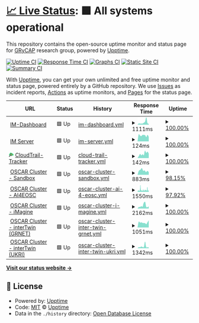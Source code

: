 # [📈 Live Status](https://status.grycap.net): <!--live status--> **🟩 All systems operational**

This repository contains the open-source uptime monitor and status page for [GRyCAP](www.grycap.upv.es) research group, powered by [Upptime](https://github.com/upptime/upptime).

[![Uptime CI](https://github.com/grycap/status/workflows/Uptime%20CI/badge.svg)](https://github.com/grycap/status/actions?query=workflow%3A%22Uptime+CI%22)
[![Response Time CI](https://github.com/grycap/status/workflows/Response%20Time%20CI/badge.svg)](https://github.com/grycap/status/actions?query=workflow%3A%22Response+Time+CI%22)
[![Graphs CI](https://github.com/grycap/status/workflows/Graphs%20CI/badge.svg)](https://github.com/grycap/status/actions?query=workflow%3A%22Graphs+CI%22)
[![Static Site CI](https://github.com/grycap/status/workflows/Static%20Site%20CI/badge.svg)](https://github.com/grycap/status/actions?query=workflow%3A%22Static+Site+CI%22)
[![Summary CI](https://github.com/grycap/status/workflows/Summary%20CI/badge.svg)](https://github.com/grycap/status/actions?query=workflow%3A%22Summary+CI%22)

With [Upptime](https://upptime.js.org), you can get your own unlimited and free uptime monitor and status page, powered entirely by a GitHub repository. We use [Issues](https://github.com/upptime/upptime/issues) as incident reports, [Actions](https://github.com/grycap/status/actions) as uptime monitors, and [Pages](https://demo.upptime.js.org) for the status page.

<!--start: status pages-->
<!-- This summary is generated by Upptime (https://github.com/upptime/upptime) -->
<!-- Do not edit this manually, your changes will be overwritten -->
<!-- prettier-ignore -->
| URL | Status | History | Response Time | Uptime |
| --- | ------ | ------- | ------------- | ------ |
| <img alt="" src="https://appsgrycap.i3m.upv.es/im-dashboard/static/images/favicon_io/favicon-32x32.png" height="13"> [IM-Dashboard](https://appsgrycap.i3m.upv.es/im-dashboard/login) | 🟩 Up | [im-dashboard.yml](https://github.com/grycap/status/commits/HEAD/history/im-dashboard.yml) | <details><summary><img alt="Response time graph" src="./graphs/im-dashboard/response-time-week.png" height="20"> 1111ms</summary><br><a href="https://status.grycap.net/history/im-dashboard"><img alt="Response time 656" src="https://img.shields.io/endpoint?url=https%3A%2F%2Fraw.githubusercontent.com%2Fgrycap%2Fstatus%2FHEAD%2Fapi%2Fim-dashboard%2Fresponse-time.json"></a><br><a href="https://status.grycap.net/history/im-dashboard"><img alt="24-hour response time 419" src="https://img.shields.io/endpoint?url=https%3A%2F%2Fraw.githubusercontent.com%2Fgrycap%2Fstatus%2FHEAD%2Fapi%2Fim-dashboard%2Fresponse-time-day.json"></a><br><a href="https://status.grycap.net/history/im-dashboard"><img alt="7-day response time 1111" src="https://img.shields.io/endpoint?url=https%3A%2F%2Fraw.githubusercontent.com%2Fgrycap%2Fstatus%2FHEAD%2Fapi%2Fim-dashboard%2Fresponse-time-week.json"></a><br><a href="https://status.grycap.net/history/im-dashboard"><img alt="30-day response time 721" src="https://img.shields.io/endpoint?url=https%3A%2F%2Fraw.githubusercontent.com%2Fgrycap%2Fstatus%2FHEAD%2Fapi%2Fim-dashboard%2Fresponse-time-month.json"></a><br><a href="https://status.grycap.net/history/im-dashboard"><img alt="1-year response time 659" src="https://img.shields.io/endpoint?url=https%3A%2F%2Fraw.githubusercontent.com%2Fgrycap%2Fstatus%2FHEAD%2Fapi%2Fim-dashboard%2Fresponse-time-year.json"></a></details> | <details><summary><a href="https://status.grycap.net/history/im-dashboard">100.00%</a></summary><a href="https://status.grycap.net/history/im-dashboard"><img alt="All-time uptime 98.39%" src="https://img.shields.io/endpoint?url=https%3A%2F%2Fraw.githubusercontent.com%2Fgrycap%2Fstatus%2FHEAD%2Fapi%2Fim-dashboard%2Fuptime.json"></a><br><a href="https://status.grycap.net/history/im-dashboard"><img alt="24-hour uptime 100.00%" src="https://img.shields.io/endpoint?url=https%3A%2F%2Fraw.githubusercontent.com%2Fgrycap%2Fstatus%2FHEAD%2Fapi%2Fim-dashboard%2Fuptime-day.json"></a><br><a href="https://status.grycap.net/history/im-dashboard"><img alt="7-day uptime 100.00%" src="https://img.shields.io/endpoint?url=https%3A%2F%2Fraw.githubusercontent.com%2Fgrycap%2Fstatus%2FHEAD%2Fapi%2Fim-dashboard%2Fuptime-week.json"></a><br><a href="https://status.grycap.net/history/im-dashboard"><img alt="30-day uptime 100.00%" src="https://img.shields.io/endpoint?url=https%3A%2F%2Fraw.githubusercontent.com%2Fgrycap%2Fstatus%2FHEAD%2Fapi%2Fim-dashboard%2Fuptime-month.json"></a><br><a href="https://status.grycap.net/history/im-dashboard"><img alt="1-year uptime 99.00%" src="https://img.shields.io/endpoint?url=https%3A%2F%2Fraw.githubusercontent.com%2Fgrycap%2Fstatus%2FHEAD%2Fapi%2Fim-dashboard%2Fuptime-year.json"></a></details>
| <img alt="" src="https://appsgrycap.i3m.upv.es/im-dashboard/static/images/favicon_io/favicon-32x32.png" height="13"> [IM Server](https://appsgrycap.i3m.upv.es/im/version) | 🟩 Up | [im-server.yml](https://github.com/grycap/status/commits/HEAD/history/im-server.yml) | <details><summary><img alt="Response time graph" src="./graphs/im-server/response-time-week.png" height="20"> 124ms</summary><br><a href="https://status.grycap.net/history/im-server"><img alt="Response time 117" src="https://img.shields.io/endpoint?url=https%3A%2F%2Fraw.githubusercontent.com%2Fgrycap%2Fstatus%2FHEAD%2Fapi%2Fim-server%2Fresponse-time.json"></a><br><a href="https://status.grycap.net/history/im-server"><img alt="24-hour response time 94" src="https://img.shields.io/endpoint?url=https%3A%2F%2Fraw.githubusercontent.com%2Fgrycap%2Fstatus%2FHEAD%2Fapi%2Fim-server%2Fresponse-time-day.json"></a><br><a href="https://status.grycap.net/history/im-server"><img alt="7-day response time 124" src="https://img.shields.io/endpoint?url=https%3A%2F%2Fraw.githubusercontent.com%2Fgrycap%2Fstatus%2FHEAD%2Fapi%2Fim-server%2Fresponse-time-week.json"></a><br><a href="https://status.grycap.net/history/im-server"><img alt="30-day response time 116" src="https://img.shields.io/endpoint?url=https%3A%2F%2Fraw.githubusercontent.com%2Fgrycap%2Fstatus%2FHEAD%2Fapi%2Fim-server%2Fresponse-time-month.json"></a><br><a href="https://status.grycap.net/history/im-server"><img alt="1-year response time 116" src="https://img.shields.io/endpoint?url=https%3A%2F%2Fraw.githubusercontent.com%2Fgrycap%2Fstatus%2FHEAD%2Fapi%2Fim-server%2Fresponse-time-year.json"></a></details> | <details><summary><a href="https://status.grycap.net/history/im-server">100.00%</a></summary><a href="https://status.grycap.net/history/im-server"><img alt="All-time uptime 98.40%" src="https://img.shields.io/endpoint?url=https%3A%2F%2Fraw.githubusercontent.com%2Fgrycap%2Fstatus%2FHEAD%2Fapi%2Fim-server%2Fuptime.json"></a><br><a href="https://status.grycap.net/history/im-server"><img alt="24-hour uptime 100.00%" src="https://img.shields.io/endpoint?url=https%3A%2F%2Fraw.githubusercontent.com%2Fgrycap%2Fstatus%2FHEAD%2Fapi%2Fim-server%2Fuptime-day.json"></a><br><a href="https://status.grycap.net/history/im-server"><img alt="7-day uptime 100.00%" src="https://img.shields.io/endpoint?url=https%3A%2F%2Fraw.githubusercontent.com%2Fgrycap%2Fstatus%2FHEAD%2Fapi%2Fim-server%2Fuptime-week.json"></a><br><a href="https://status.grycap.net/history/im-server"><img alt="30-day uptime 100.00%" src="https://img.shields.io/endpoint?url=https%3A%2F%2Fraw.githubusercontent.com%2Fgrycap%2Fstatus%2FHEAD%2Fapi%2Fim-server%2Fuptime-month.json"></a><br><a href="https://status.grycap.net/history/im-server"><img alt="1-year uptime 98.98%" src="https://img.shields.io/endpoint?url=https%3A%2F%2Fraw.githubusercontent.com%2Fgrycap%2Fstatus%2FHEAD%2Fapi%2Fim-server%2Fuptime-year.json"></a></details>
| <img alt="" src="https://raw.githubusercontent.com/grycap/cloudtrail-tracker-ui/master/static/logos/favicon.ico" height="13"> [CloudTrail-Tracker](https://cloudtrailtracker.cursocloudaws.net/) | 🟩 Up | [cloud-trail-tracker.yml](https://github.com/grycap/status/commits/HEAD/history/cloud-trail-tracker.yml) | <details><summary><img alt="Response time graph" src="./graphs/cloud-trail-tracker/response-time-week.png" height="20"> 142ms</summary><br><a href="https://status.grycap.net/history/cloud-trail-tracker"><img alt="Response time 133" src="https://img.shields.io/endpoint?url=https%3A%2F%2Fraw.githubusercontent.com%2Fgrycap%2Fstatus%2FHEAD%2Fapi%2Fcloud-trail-tracker%2Fresponse-time.json"></a><br><a href="https://status.grycap.net/history/cloud-trail-tracker"><img alt="24-hour response time 146" src="https://img.shields.io/endpoint?url=https%3A%2F%2Fraw.githubusercontent.com%2Fgrycap%2Fstatus%2FHEAD%2Fapi%2Fcloud-trail-tracker%2Fresponse-time-day.json"></a><br><a href="https://status.grycap.net/history/cloud-trail-tracker"><img alt="7-day response time 142" src="https://img.shields.io/endpoint?url=https%3A%2F%2Fraw.githubusercontent.com%2Fgrycap%2Fstatus%2FHEAD%2Fapi%2Fcloud-trail-tracker%2Fresponse-time-week.json"></a><br><a href="https://status.grycap.net/history/cloud-trail-tracker"><img alt="30-day response time 156" src="https://img.shields.io/endpoint?url=https%3A%2F%2Fraw.githubusercontent.com%2Fgrycap%2Fstatus%2FHEAD%2Fapi%2Fcloud-trail-tracker%2Fresponse-time-month.json"></a><br><a href="https://status.grycap.net/history/cloud-trail-tracker"><img alt="1-year response time 138" src="https://img.shields.io/endpoint?url=https%3A%2F%2Fraw.githubusercontent.com%2Fgrycap%2Fstatus%2FHEAD%2Fapi%2Fcloud-trail-tracker%2Fresponse-time-year.json"></a></details> | <details><summary><a href="https://status.grycap.net/history/cloud-trail-tracker">100.00%</a></summary><a href="https://status.grycap.net/history/cloud-trail-tracker"><img alt="All-time uptime 100.00%" src="https://img.shields.io/endpoint?url=https%3A%2F%2Fraw.githubusercontent.com%2Fgrycap%2Fstatus%2FHEAD%2Fapi%2Fcloud-trail-tracker%2Fuptime.json"></a><br><a href="https://status.grycap.net/history/cloud-trail-tracker"><img alt="24-hour uptime 100.00%" src="https://img.shields.io/endpoint?url=https%3A%2F%2Fraw.githubusercontent.com%2Fgrycap%2Fstatus%2FHEAD%2Fapi%2Fcloud-trail-tracker%2Fuptime-day.json"></a><br><a href="https://status.grycap.net/history/cloud-trail-tracker"><img alt="7-day uptime 100.00%" src="https://img.shields.io/endpoint?url=https%3A%2F%2Fraw.githubusercontent.com%2Fgrycap%2Fstatus%2FHEAD%2Fapi%2Fcloud-trail-tracker%2Fuptime-week.json"></a><br><a href="https://status.grycap.net/history/cloud-trail-tracker"><img alt="30-day uptime 100.00%" src="https://img.shields.io/endpoint?url=https%3A%2F%2Fraw.githubusercontent.com%2Fgrycap%2Fstatus%2FHEAD%2Fapi%2Fcloud-trail-tracker%2Fuptime-month.json"></a><br><a href="https://status.grycap.net/history/cloud-trail-tracker"><img alt="1-year uptime 100.00%" src="https://img.shields.io/endpoint?url=https%3A%2F%2Fraw.githubusercontent.com%2Fgrycap%2Fstatus%2FHEAD%2Fapi%2Fcloud-trail-tracker%2Fuptime-year.json"></a></details>
| <img alt="" src="https://raw.githubusercontent.com/grycap/oscar-dashboard/refs/heads/main/src/assets/logos/favicon.ico" height="13"> [OSCAR Cluster - Sandbox](https://oscar.test.fedcloud.eu) | 🟩 Up | [oscar-cluster-sandbox.yml](https://github.com/grycap/status/commits/HEAD/history/oscar-cluster-sandbox.yml) | <details><summary><img alt="Response time graph" src="./graphs/oscar-cluster-sandbox/response-time-week.png" height="20"> 883ms</summary><br><a href="https://status.grycap.net/history/oscar-cluster-sandbox"><img alt="Response time 819" src="https://img.shields.io/endpoint?url=https%3A%2F%2Fraw.githubusercontent.com%2Fgrycap%2Fstatus%2FHEAD%2Fapi%2Foscar-cluster-sandbox%2Fresponse-time.json"></a><br><a href="https://status.grycap.net/history/oscar-cluster-sandbox"><img alt="24-hour response time 567" src="https://img.shields.io/endpoint?url=https%3A%2F%2Fraw.githubusercontent.com%2Fgrycap%2Fstatus%2FHEAD%2Fapi%2Foscar-cluster-sandbox%2Fresponse-time-day.json"></a><br><a href="https://status.grycap.net/history/oscar-cluster-sandbox"><img alt="7-day response time 883" src="https://img.shields.io/endpoint?url=https%3A%2F%2Fraw.githubusercontent.com%2Fgrycap%2Fstatus%2FHEAD%2Fapi%2Foscar-cluster-sandbox%2Fresponse-time-week.json"></a><br><a href="https://status.grycap.net/history/oscar-cluster-sandbox"><img alt="30-day response time 931" src="https://img.shields.io/endpoint?url=https%3A%2F%2Fraw.githubusercontent.com%2Fgrycap%2Fstatus%2FHEAD%2Fapi%2Foscar-cluster-sandbox%2Fresponse-time-month.json"></a><br><a href="https://status.grycap.net/history/oscar-cluster-sandbox"><img alt="1-year response time 819" src="https://img.shields.io/endpoint?url=https%3A%2F%2Fraw.githubusercontent.com%2Fgrycap%2Fstatus%2FHEAD%2Fapi%2Foscar-cluster-sandbox%2Fresponse-time-year.json"></a></details> | <details><summary><a href="https://status.grycap.net/history/oscar-cluster-sandbox">98.15%</a></summary><a href="https://status.grycap.net/history/oscar-cluster-sandbox"><img alt="All-time uptime 98.07%" src="https://img.shields.io/endpoint?url=https%3A%2F%2Fraw.githubusercontent.com%2Fgrycap%2Fstatus%2FHEAD%2Fapi%2Foscar-cluster-sandbox%2Fuptime.json"></a><br><a href="https://status.grycap.net/history/oscar-cluster-sandbox"><img alt="24-hour uptime 100.00%" src="https://img.shields.io/endpoint?url=https%3A%2F%2Fraw.githubusercontent.com%2Fgrycap%2Fstatus%2FHEAD%2Fapi%2Foscar-cluster-sandbox%2Fuptime-day.json"></a><br><a href="https://status.grycap.net/history/oscar-cluster-sandbox"><img alt="7-day uptime 98.15%" src="https://img.shields.io/endpoint?url=https%3A%2F%2Fraw.githubusercontent.com%2Fgrycap%2Fstatus%2FHEAD%2Fapi%2Foscar-cluster-sandbox%2Fuptime-week.json"></a><br><a href="https://status.grycap.net/history/oscar-cluster-sandbox"><img alt="30-day uptime 99.57%" src="https://img.shields.io/endpoint?url=https%3A%2F%2Fraw.githubusercontent.com%2Fgrycap%2Fstatus%2FHEAD%2Fapi%2Foscar-cluster-sandbox%2Fuptime-month.json"></a><br><a href="https://status.grycap.net/history/oscar-cluster-sandbox"><img alt="1-year uptime 98.07%" src="https://img.shields.io/endpoint?url=https%3A%2F%2Fraw.githubusercontent.com%2Fgrycap%2Fstatus%2FHEAD%2Fapi%2Foscar-cluster-sandbox%2Fuptime-year.json"></a></details>
| <img alt="" src="https://raw.githubusercontent.com/grycap/oscar-dashboard/refs/heads/main/src/assets/logos/favicon.ico" height="13"> [OSCAR Cluster - AI4EOSC](https://inference.cloud.ai4eosc.eu) | 🟩 Up | [oscar-cluster-ai-4-eosc.yml](https://github.com/grycap/status/commits/HEAD/history/oscar-cluster-ai-4-eosc.yml) | <details><summary><img alt="Response time graph" src="./graphs/oscar-cluster-ai-4-eosc/response-time-week.png" height="20"> 1550ms</summary><br><a href="https://status.grycap.net/history/oscar-cluster-ai-4-eosc"><img alt="Response time 1299" src="https://img.shields.io/endpoint?url=https%3A%2F%2Fraw.githubusercontent.com%2Fgrycap%2Fstatus%2FHEAD%2Fapi%2Foscar-cluster-ai-4-eosc%2Fresponse-time.json"></a><br><a href="https://status.grycap.net/history/oscar-cluster-ai-4-eosc"><img alt="24-hour response time 1629" src="https://img.shields.io/endpoint?url=https%3A%2F%2Fraw.githubusercontent.com%2Fgrycap%2Fstatus%2FHEAD%2Fapi%2Foscar-cluster-ai-4-eosc%2Fresponse-time-day.json"></a><br><a href="https://status.grycap.net/history/oscar-cluster-ai-4-eosc"><img alt="7-day response time 1550" src="https://img.shields.io/endpoint?url=https%3A%2F%2Fraw.githubusercontent.com%2Fgrycap%2Fstatus%2FHEAD%2Fapi%2Foscar-cluster-ai-4-eosc%2Fresponse-time-week.json"></a><br><a href="https://status.grycap.net/history/oscar-cluster-ai-4-eosc"><img alt="30-day response time 1940" src="https://img.shields.io/endpoint?url=https%3A%2F%2Fraw.githubusercontent.com%2Fgrycap%2Fstatus%2FHEAD%2Fapi%2Foscar-cluster-ai-4-eosc%2Fresponse-time-month.json"></a><br><a href="https://status.grycap.net/history/oscar-cluster-ai-4-eosc"><img alt="1-year response time 1299" src="https://img.shields.io/endpoint?url=https%3A%2F%2Fraw.githubusercontent.com%2Fgrycap%2Fstatus%2FHEAD%2Fapi%2Foscar-cluster-ai-4-eosc%2Fresponse-time-year.json"></a></details> | <details><summary><a href="https://status.grycap.net/history/oscar-cluster-ai-4-eosc">97.92%</a></summary><a href="https://status.grycap.net/history/oscar-cluster-ai-4-eosc"><img alt="All-time uptime 92.67%" src="https://img.shields.io/endpoint?url=https%3A%2F%2Fraw.githubusercontent.com%2Fgrycap%2Fstatus%2FHEAD%2Fapi%2Foscar-cluster-ai-4-eosc%2Fuptime.json"></a><br><a href="https://status.grycap.net/history/oscar-cluster-ai-4-eosc"><img alt="24-hour uptime 94.42%" src="https://img.shields.io/endpoint?url=https%3A%2F%2Fraw.githubusercontent.com%2Fgrycap%2Fstatus%2FHEAD%2Fapi%2Foscar-cluster-ai-4-eosc%2Fuptime-day.json"></a><br><a href="https://status.grycap.net/history/oscar-cluster-ai-4-eosc"><img alt="7-day uptime 97.92%" src="https://img.shields.io/endpoint?url=https%3A%2F%2Fraw.githubusercontent.com%2Fgrycap%2Fstatus%2FHEAD%2Fapi%2Foscar-cluster-ai-4-eosc%2Fuptime-week.json"></a><br><a href="https://status.grycap.net/history/oscar-cluster-ai-4-eosc"><img alt="30-day uptime 76.68%" src="https://img.shields.io/endpoint?url=https%3A%2F%2Fraw.githubusercontent.com%2Fgrycap%2Fstatus%2FHEAD%2Fapi%2Foscar-cluster-ai-4-eosc%2Fuptime-month.json"></a><br><a href="https://status.grycap.net/history/oscar-cluster-ai-4-eosc"><img alt="1-year uptime 92.67%" src="https://img.shields.io/endpoint?url=https%3A%2F%2Fraw.githubusercontent.com%2Fgrycap%2Fstatus%2FHEAD%2Fapi%2Foscar-cluster-ai-4-eosc%2Fuptime-year.json"></a></details>
| <img alt="" src="https://raw.githubusercontent.com/grycap/oscar-dashboard/refs/heads/main/src/assets/logos/favicon.ico" height="13"> [OSCAR Cluster - iMagine](https://inference-walton.cloud.imagine-ai.eu) | 🟩 Up | [oscar-cluster-i-magine.yml](https://github.com/grycap/status/commits/HEAD/history/oscar-cluster-i-magine.yml) | <details><summary><img alt="Response time graph" src="./graphs/oscar-cluster-i-magine/response-time-week.png" height="20"> 2162ms</summary><br><a href="https://status.grycap.net/history/oscar-cluster-i-magine"><img alt="Response time 1099" src="https://img.shields.io/endpoint?url=https%3A%2F%2Fraw.githubusercontent.com%2Fgrycap%2Fstatus%2FHEAD%2Fapi%2Foscar-cluster-i-magine%2Fresponse-time.json"></a><br><a href="https://status.grycap.net/history/oscar-cluster-i-magine"><img alt="24-hour response time 1642" src="https://img.shields.io/endpoint?url=https%3A%2F%2Fraw.githubusercontent.com%2Fgrycap%2Fstatus%2FHEAD%2Fapi%2Foscar-cluster-i-magine%2Fresponse-time-day.json"></a><br><a href="https://status.grycap.net/history/oscar-cluster-i-magine"><img alt="7-day response time 2162" src="https://img.shields.io/endpoint?url=https%3A%2F%2Fraw.githubusercontent.com%2Fgrycap%2Fstatus%2FHEAD%2Fapi%2Foscar-cluster-i-magine%2Fresponse-time-week.json"></a><br><a href="https://status.grycap.net/history/oscar-cluster-i-magine"><img alt="30-day response time 1468" src="https://img.shields.io/endpoint?url=https%3A%2F%2Fraw.githubusercontent.com%2Fgrycap%2Fstatus%2FHEAD%2Fapi%2Foscar-cluster-i-magine%2Fresponse-time-month.json"></a><br><a href="https://status.grycap.net/history/oscar-cluster-i-magine"><img alt="1-year response time 1099" src="https://img.shields.io/endpoint?url=https%3A%2F%2Fraw.githubusercontent.com%2Fgrycap%2Fstatus%2FHEAD%2Fapi%2Foscar-cluster-i-magine%2Fresponse-time-year.json"></a></details> | <details><summary><a href="https://status.grycap.net/history/oscar-cluster-i-magine">100.00%</a></summary><a href="https://status.grycap.net/history/oscar-cluster-i-magine"><img alt="All-time uptime 99.98%" src="https://img.shields.io/endpoint?url=https%3A%2F%2Fraw.githubusercontent.com%2Fgrycap%2Fstatus%2FHEAD%2Fapi%2Foscar-cluster-i-magine%2Fuptime.json"></a><br><a href="https://status.grycap.net/history/oscar-cluster-i-magine"><img alt="24-hour uptime 100.00%" src="https://img.shields.io/endpoint?url=https%3A%2F%2Fraw.githubusercontent.com%2Fgrycap%2Fstatus%2FHEAD%2Fapi%2Foscar-cluster-i-magine%2Fuptime-day.json"></a><br><a href="https://status.grycap.net/history/oscar-cluster-i-magine"><img alt="7-day uptime 100.00%" src="https://img.shields.io/endpoint?url=https%3A%2F%2Fraw.githubusercontent.com%2Fgrycap%2Fstatus%2FHEAD%2Fapi%2Foscar-cluster-i-magine%2Fuptime-week.json"></a><br><a href="https://status.grycap.net/history/oscar-cluster-i-magine"><img alt="30-day uptime 100.00%" src="https://img.shields.io/endpoint?url=https%3A%2F%2Fraw.githubusercontent.com%2Fgrycap%2Fstatus%2FHEAD%2Fapi%2Foscar-cluster-i-magine%2Fuptime-month.json"></a><br><a href="https://status.grycap.net/history/oscar-cluster-i-magine"><img alt="1-year uptime 99.98%" src="https://img.shields.io/endpoint?url=https%3A%2F%2Fraw.githubusercontent.com%2Fgrycap%2Fstatus%2FHEAD%2Fapi%2Foscar-cluster-i-magine%2Fuptime-year.json"></a></details>
| <img alt="" src="https://raw.githubusercontent.com/grycap/oscar-dashboard/refs/heads/main/src/assets/logos/favicon.ico" height="13"> [OSCAR Cluster - interTwin (GRNET)](https://oscar-grnet.intertwin.fedcloud.eu) | 🟩 Up | [oscar-cluster-inter-twin-grnet.yml](https://github.com/grycap/status/commits/HEAD/history/oscar-cluster-inter-twin-grnet.yml) | <details><summary><img alt="Response time graph" src="./graphs/oscar-cluster-inter-twin-grnet/response-time-week.png" height="20"> 1051ms</summary><br><a href="https://status.grycap.net/history/oscar-cluster-inter-twin-grnet"><img alt="Response time 942" src="https://img.shields.io/endpoint?url=https%3A%2F%2Fraw.githubusercontent.com%2Fgrycap%2Fstatus%2FHEAD%2Fapi%2Foscar-cluster-inter-twin-grnet%2Fresponse-time.json"></a><br><a href="https://status.grycap.net/history/oscar-cluster-inter-twin-grnet"><img alt="24-hour response time 1285" src="https://img.shields.io/endpoint?url=https%3A%2F%2Fraw.githubusercontent.com%2Fgrycap%2Fstatus%2FHEAD%2Fapi%2Foscar-cluster-inter-twin-grnet%2Fresponse-time-day.json"></a><br><a href="https://status.grycap.net/history/oscar-cluster-inter-twin-grnet"><img alt="7-day response time 1051" src="https://img.shields.io/endpoint?url=https%3A%2F%2Fraw.githubusercontent.com%2Fgrycap%2Fstatus%2FHEAD%2Fapi%2Foscar-cluster-inter-twin-grnet%2Fresponse-time-week.json"></a><br><a href="https://status.grycap.net/history/oscar-cluster-inter-twin-grnet"><img alt="30-day response time 1102" src="https://img.shields.io/endpoint?url=https%3A%2F%2Fraw.githubusercontent.com%2Fgrycap%2Fstatus%2FHEAD%2Fapi%2Foscar-cluster-inter-twin-grnet%2Fresponse-time-month.json"></a><br><a href="https://status.grycap.net/history/oscar-cluster-inter-twin-grnet"><img alt="1-year response time 942" src="https://img.shields.io/endpoint?url=https%3A%2F%2Fraw.githubusercontent.com%2Fgrycap%2Fstatus%2FHEAD%2Fapi%2Foscar-cluster-inter-twin-grnet%2Fresponse-time-year.json"></a></details> | <details><summary><a href="https://status.grycap.net/history/oscar-cluster-inter-twin-grnet">100.00%</a></summary><a href="https://status.grycap.net/history/oscar-cluster-inter-twin-grnet"><img alt="All-time uptime 89.81%" src="https://img.shields.io/endpoint?url=https%3A%2F%2Fraw.githubusercontent.com%2Fgrycap%2Fstatus%2FHEAD%2Fapi%2Foscar-cluster-inter-twin-grnet%2Fuptime.json"></a><br><a href="https://status.grycap.net/history/oscar-cluster-inter-twin-grnet"><img alt="24-hour uptime 100.00%" src="https://img.shields.io/endpoint?url=https%3A%2F%2Fraw.githubusercontent.com%2Fgrycap%2Fstatus%2FHEAD%2Fapi%2Foscar-cluster-inter-twin-grnet%2Fuptime-day.json"></a><br><a href="https://status.grycap.net/history/oscar-cluster-inter-twin-grnet"><img alt="7-day uptime 100.00%" src="https://img.shields.io/endpoint?url=https%3A%2F%2Fraw.githubusercontent.com%2Fgrycap%2Fstatus%2FHEAD%2Fapi%2Foscar-cluster-inter-twin-grnet%2Fuptime-week.json"></a><br><a href="https://status.grycap.net/history/oscar-cluster-inter-twin-grnet"><img alt="30-day uptime 59.80%" src="https://img.shields.io/endpoint?url=https%3A%2F%2Fraw.githubusercontent.com%2Fgrycap%2Fstatus%2FHEAD%2Fapi%2Foscar-cluster-inter-twin-grnet%2Fuptime-month.json"></a><br><a href="https://status.grycap.net/history/oscar-cluster-inter-twin-grnet"><img alt="1-year uptime 89.81%" src="https://img.shields.io/endpoint?url=https%3A%2F%2Fraw.githubusercontent.com%2Fgrycap%2Fstatus%2FHEAD%2Fapi%2Foscar-cluster-inter-twin-grnet%2Fuptime-year.json"></a></details>
| <img alt="" src="https://raw.githubusercontent.com/grycap/oscar-dashboard/refs/heads/main/src/assets/logos/favicon.ico" height="13"> [OSCAR Cluster - interTwin (UKRI)](https://oscar-ukri.intertwin.fedcloud.eu) | 🟩 Up | [oscar-cluster-inter-twin-ukri.yml](https://github.com/grycap/status/commits/HEAD/history/oscar-cluster-inter-twin-ukri.yml) | <details><summary><img alt="Response time graph" src="./graphs/oscar-cluster-inter-twin-ukri/response-time-week.png" height="20"> 1342ms</summary><br><a href="https://status.grycap.net/history/oscar-cluster-inter-twin-ukri"><img alt="Response time 799" src="https://img.shields.io/endpoint?url=https%3A%2F%2Fraw.githubusercontent.com%2Fgrycap%2Fstatus%2FHEAD%2Fapi%2Foscar-cluster-inter-twin-ukri%2Fresponse-time.json"></a><br><a href="https://status.grycap.net/history/oscar-cluster-inter-twin-ukri"><img alt="24-hour response time 666" src="https://img.shields.io/endpoint?url=https%3A%2F%2Fraw.githubusercontent.com%2Fgrycap%2Fstatus%2FHEAD%2Fapi%2Foscar-cluster-inter-twin-ukri%2Fresponse-time-day.json"></a><br><a href="https://status.grycap.net/history/oscar-cluster-inter-twin-ukri"><img alt="7-day response time 1342" src="https://img.shields.io/endpoint?url=https%3A%2F%2Fraw.githubusercontent.com%2Fgrycap%2Fstatus%2FHEAD%2Fapi%2Foscar-cluster-inter-twin-ukri%2Fresponse-time-week.json"></a><br><a href="https://status.grycap.net/history/oscar-cluster-inter-twin-ukri"><img alt="30-day response time 933" src="https://img.shields.io/endpoint?url=https%3A%2F%2Fraw.githubusercontent.com%2Fgrycap%2Fstatus%2FHEAD%2Fapi%2Foscar-cluster-inter-twin-ukri%2Fresponse-time-month.json"></a><br><a href="https://status.grycap.net/history/oscar-cluster-inter-twin-ukri"><img alt="1-year response time 799" src="https://img.shields.io/endpoint?url=https%3A%2F%2Fraw.githubusercontent.com%2Fgrycap%2Fstatus%2FHEAD%2Fapi%2Foscar-cluster-inter-twin-ukri%2Fresponse-time-year.json"></a></details> | <details><summary><a href="https://status.grycap.net/history/oscar-cluster-inter-twin-ukri">100.00%</a></summary><a href="https://status.grycap.net/history/oscar-cluster-inter-twin-ukri"><img alt="All-time uptime 88.94%" src="https://img.shields.io/endpoint?url=https%3A%2F%2Fraw.githubusercontent.com%2Fgrycap%2Fstatus%2FHEAD%2Fapi%2Foscar-cluster-inter-twin-ukri%2Fuptime.json"></a><br><a href="https://status.grycap.net/history/oscar-cluster-inter-twin-ukri"><img alt="24-hour uptime 100.00%" src="https://img.shields.io/endpoint?url=https%3A%2F%2Fraw.githubusercontent.com%2Fgrycap%2Fstatus%2FHEAD%2Fapi%2Foscar-cluster-inter-twin-ukri%2Fuptime-day.json"></a><br><a href="https://status.grycap.net/history/oscar-cluster-inter-twin-ukri"><img alt="7-day uptime 100.00%" src="https://img.shields.io/endpoint?url=https%3A%2F%2Fraw.githubusercontent.com%2Fgrycap%2Fstatus%2FHEAD%2Fapi%2Foscar-cluster-inter-twin-ukri%2Fuptime-week.json"></a><br><a href="https://status.grycap.net/history/oscar-cluster-inter-twin-ukri"><img alt="30-day uptime 100.00%" src="https://img.shields.io/endpoint?url=https%3A%2F%2Fraw.githubusercontent.com%2Fgrycap%2Fstatus%2FHEAD%2Fapi%2Foscar-cluster-inter-twin-ukri%2Fuptime-month.json"></a><br><a href="https://status.grycap.net/history/oscar-cluster-inter-twin-ukri"><img alt="1-year uptime 88.94%" src="https://img.shields.io/endpoint?url=https%3A%2F%2Fraw.githubusercontent.com%2Fgrycap%2Fstatus%2FHEAD%2Fapi%2Foscar-cluster-inter-twin-ukri%2Fuptime-year.json"></a></details>

<!--end: status pages-->

[**Visit our status website →**](https://status.grycap.net)

## 📄 License

- Powered by: [Upptime](https://github.com/upptime/upptime)
- Code: [MIT](./LICENSE) © [Upptime](https://upptime.js.org)
- Data in the `./history` directory: [Open Database License](https://opendatacommons.org/licenses/odbl/1-0/)
